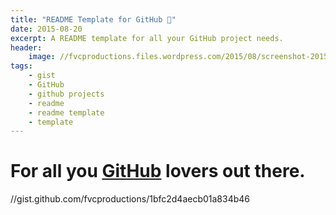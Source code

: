 ```yaml
---
title: "README Template for GitHub 📄"
date: 2015-08-20
excerpt: A README template for all your GitHub project needs.
header:
    image: //fvcproductions.files.wordpress.com/2015/08/screenshot-2015-08-20-20-05-58.png?w=1024&h=435&crop=1
tags:
    - gist
    - GitHub
    - github projects
    - readme
    - readme template
    - template
---
```


For all you [GitHub](//github.com) lovers out there.
=========================================================

//gist.github.com/fvcproductions/1bfc2d4aecb01a834b46
